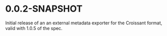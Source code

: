 0.0.2-SNAPSHOT
==============

Initial release of an an external metadata exporter for the Croissant format, valid with 1.0.5 of the spec.
